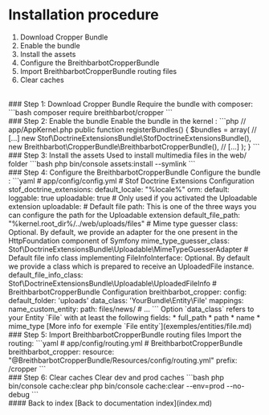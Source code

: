 # Installation procedure
1. Download Cropper Bundle
2. Enable the bundle
3. Install the assets
4. Configure the BreithbarbotCropperBundle
5. Import BreithbarbotCropperBundle routing files
6. Clear caches
<br>
### Step 1: Download Cropper Bundle
Require the bundle with composer:
```bash
composer require breithbarbot/cropper
```
<br>
### Step 2: Enable the bundle
Enable the bundle in the kernel :
```php
// app/AppKernel.php
public function registerBundles()
{
    $bundles = array(
        // [...]
        new Stof\DoctrineExtensionsBundle\StofDoctrineExtensionsBundle(),
        new Breithbarbot\CropperBundle\BreithbarbotCropperBundle(),
        // [...]
    );
}
```
<br>
### Step 3: Install the assets
Used to install multimedia files in the web/ folder
```bash
php bin/console assets:install --symlink
```
<br>
### Step 4: Configure the BreithbarbotCropperBundle
Configure the bundle :
```yaml
# app/config/config.yml
# Stof Doctrine Extensions Configuration
stof_doctrine_extensions:
    default_locale: "%locale%"
    orm:
        default:
            loggable:      true
            uploadable:    true
    # Only used if you activated the Uploadable extension
    uploadable:
        # Default file path: This is one of the three ways you can configure the path for the Uploadable extension
        default_file_path:       "%kernel.root_dir%/../web/uploads/files"
        # Mime type guesser class: Optional. By default, we provide an adapter for the one present in the HttpFoundation component of Symfony
        mime_type_guesser_class: Stof\DoctrineExtensionsBundle\Uploadable\MimeTypeGuesserAdapter
        # Default file info class implementing FileInfoInterface: Optional. By default we provide a class which is prepared to receive an UploadedFile instance.
        default_file_info_class: Stof\DoctrineExtensionsBundle\Uploadable\UploadedFileInfo
# BreithbarbotCropperBundle Configuration
breithbarbot_cropper:
    config:
        default_folder: 'uploads'
        data_class: 'YourBundle\Entity\File'
    mappings:
        name_custom_entity:
            path: files/news/
        # ...
```
Option `data_class` refers to your Entity `File` with at least the following fields:
* full_path
* path
* name
* mime_type
[More info for exemple `File entity`](exemples/entities/file.md)
<br>
### Step 5: Import BreithbarbotCropperBundle routing files
Import the routing:
```yaml
# app/config/routing.yml
# BreithbarbotCropperBundle
breithbarbot_cropper:
    resource: "@BreithbarbotCropperBundle/Resources/config/routing.yml"
    prefix:   /cropper
```
<br>
### Step 6: Clear caches
Clear dev and prod caches
```bash
php bin/console cache:clear
php bin/console cache:clear --env=prod --no-debug
```
<br>
#### Back to index
[Back to documentation index](index.md)

